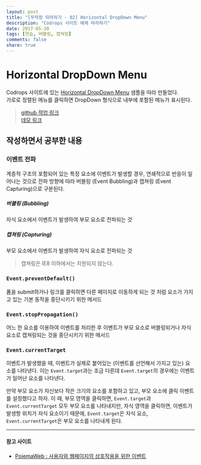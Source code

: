 ```yaml
---
layout: post
title: "[무작정 따라하기 - 02] Horizontal DropDown Menu"
description: "Codrops 사이트 예제 따라하기"
date: 2017-05-30
tags: [연습, 버블링, 캡쳐링]
comments: false
share: true
---
```


# Horizontal DropDown Menu  

Codrops 사이트에 있는 [Horizontal DropDown Menu](https://tympanus.net/codrops/2013/03/05/horizontal-drop-down-menu/) 샘플을 따라 만들었다.  
가로로 정렬된 메뉴를 클릭하면 DropDown 형식으로 내부에 포함된 메뉴가 표시된다.  

> [github 작업 링크](https://github.com/taekbari/SideProject/tree/master/02_Horizontal_DropDown_Menu)  
> [데모 링크](https://taekbari.github.io/SideProject/02_Horizontal_DropDown_Menu/)  

## 작성하면서 공부한 내용  

### 이벤트 전파  

계층적 구조의 포함되어 있는 특정 요소에 이벤트가 발생할 경우, 연쇄적으로 반응이 일어나는 것으로 전파 방향에 따라 버블링 (Event Bubbling)과 캡쳐링 (Event Capturing)으로 구분된다.  

##### 버블링 (Bubbling)  

자식 요소에서 이벤트가 발생하여 부모 요소로 전파되는 것  

##### 캡쳐링 (Capturing)  

부모 요소에서 이벤트가 발생하여 자식 요소로 전파되는 것  
> 캡쳐링은 IE8 이하에서는 지원되지 않는다.  

### `Event.preventDefault()`  

폼을 submit하거나 링크를 클릭하면 다른 페이지로 이동하게 되는 것 처럼 요소가 가지고 있는 기본 동작을 중단시키기 위한 메서드  

### `Event.stopPropagation()`  

어느 한 요소를 이용하여 이벤트를 처리한 후 이벤트가 부모 요소로 버블링되거나 자식 요소로 캡쳐링되는 것을 중단시키기 위한 메서드  

### `Event.currentTarget`  

이벤트가 발생했을 때, 이벤트가 실제로 붙어있는 (이벤트를 선언해서 가지고 있는) 요소를 나타낸다. 이는 `Event.target`과는 조금 다른데 `Event.target`의 경우에는 이벤트가 일어난 요소를 나타낸다.  

만약 부모 요소가 자신보다 작은 크기의 요소를 포함하고 있고, 부모 요소에 클릭 이벤트를 설정했다고 하자. 이 때, 부모 영역을 클릭하면, `Event.target`과 `Event.currentTarget` 모두 부모 요소를 나타내지만, 자식 영역을 클릭하면, 이벤트가 발생항 위치가 자식 요소이기 때문에, `Event.target`은 자식 요소, `Event.currentTarget`은 부모 요소를 나타내게 된다.  

---

#### 참고 사이트  

* [PoiemaWeb : 사용자와 웹페이지의 상호작용을 위한 이벤트](http://poiemaweb.com/js-event)  
